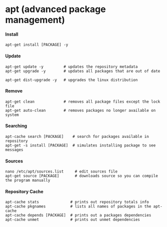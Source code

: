 apt (advanced package management)
=================================

#### Install

	apt-get install [PACKAGE] -y

#### Update

	apt-get update -y         # updates the repository metadata
	apt-get upgrade -y        # updates all packages that are out of date
	
	apt-get dist-upgrade -y   # upgrades the linux distribution

#### Remove

	apt-get clean             # removes all package files except the lock file
	apt-get auto-clean        # removes packages no longer available on system
	
#### Searching

	apt-cache search [PACKAGE]    # search for packages available in repository
	apt-get -s install [PACKAGE]  # simulates installing package to see messages

#### Sources

	nano /etc/apt/sources.list     # edit sources file
	apt-get source [PACKAGE]       # downloads source so you can compile the program manually

#### Repository Cache

	apt-cache stats              # prints out repository totals info
	apt-cache pkgnames           # lists all names of packages in the apt-cache
	apt-cache depends [PACKAGE]  # prints out a packages dependencies
	apt-cache unmet              # prints out unmet dependencies
